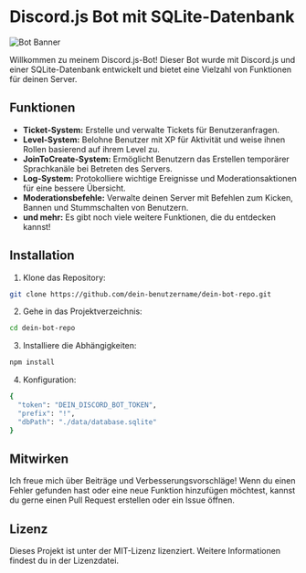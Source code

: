 # Discord.js Bot mit SQLite-Datenbank

![Bot Banner](https://example.com/bot_banner.png)

Willkommen zu meinem Discord.js-Bot! Dieser Bot wurde mit Discord.js und einer SQLite-Datenbank entwickelt und bietet eine Vielzahl von Funktionen für deinen Server.

## Funktionen

- **Ticket-System:** Erstelle und verwalte Tickets für Benutzeranfragen.
- **Level-System:** Belohne Benutzer mit XP für Aktivität und weise ihnen Rollen basierend auf ihrem Level zu.
- **JoinToCreate-System:** Ermöglicht Benutzern das Erstellen temporärer Sprachkanäle bei Betreten des Servers.
- **Log-System:** Protokolliere wichtige Ereignisse und Moderationsaktionen für eine bessere Übersicht.
- **Moderationsbefehle:** Verwalte deinen Server mit Befehlen zum Kicken, Bannen und Stummschalten von Benutzern.
- **und mehr:** Es gibt noch viele weitere Funktionen, die du entdecken kannst!

## Installation

1. Klone das Repository:

```bash
git clone https://github.com/dein-benutzername/dein-bot-repo.git
```

2. Gehe in das Projektverzeichnis:
```bash   
cd dein-bot-repo
```

3. Installiere die Abhängigkeiten:
```bash
npm install
```

4. Konfiguration:
```bash
{
  "token": "DEIN_DISCORD_BOT_TOKEN",
  "prefix": "!",
  "dbPath": "./data/database.sqlite"
}
```

## Mitwirken
Ich freue mich über Beiträge und Verbesserungsvorschläge! Wenn du einen Fehler gefunden hast oder eine neue Funktion hinzufügen möchtest, kannst du gerne einen Pull Request erstellen oder ein Issue öffnen.

## Lizenz
Dieses Projekt ist unter der MIT-Lizenz lizenziert. Weitere Informationen findest du in der Lizenzdatei.







